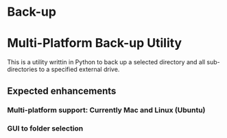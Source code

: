 # Back-up
<h1>Multi-Platform Back-up Utility</h1>
<p>This is a utility writtin in Python to back up a selected directory and all sub-directories to a specified external drive.</p>

<h2> Expected enhancements</h2>
<h3> Multi-platform support: Currently Mac and Linux (Ubuntu)</h3>
<h3> GUI to folder selection </h3>


